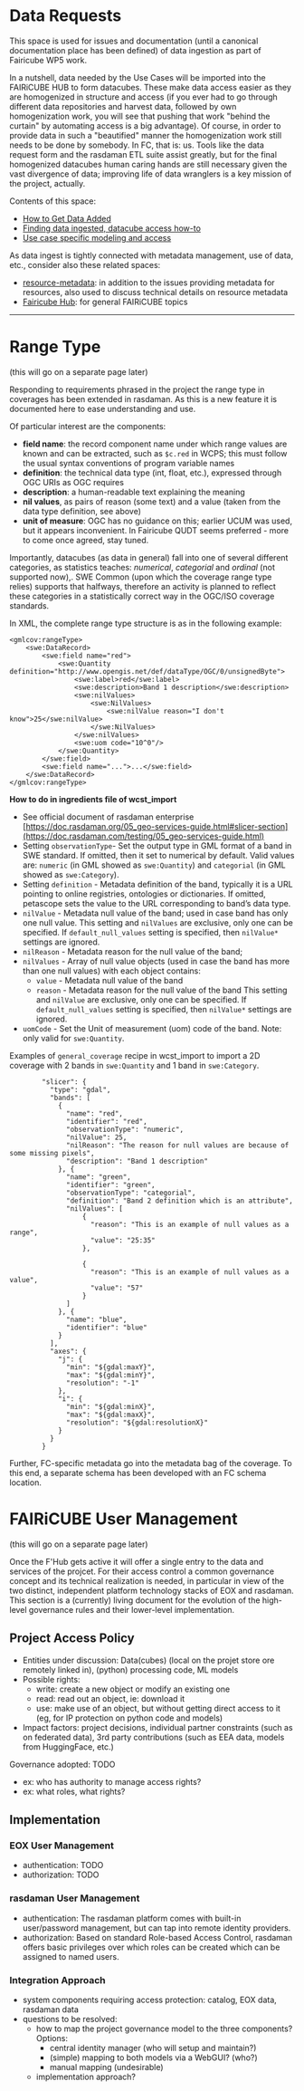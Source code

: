 # Data Requests

This space is used for issues and documentation (until a canonical documentation place has been defined) of data ingestion as part of Fairicube WP5 work.

In a nutshell, data needed by the Use Cases will be imported into the FAIRiCUBE HUB to form datacubes. These make data access easier as they are homogenized in structure and access (if you ever had to go through different data repositories and harvest data, followed by own homogenization work, you will see that pushing that work "behind the curtain" by automating access is a big advantage). Of course, in order to provide data in such a "beautified" manner the homogenization work still needs to be done by somebody. In FC, that is: us. Tools like the data request form and the rasdaman ETL suite assist greatly, but for the final homogenized datacubes human caring hands are still necessary given the vast divergence of data; improving life of data wranglers is a key mission of the project, actually.

Contents of this space:

- [How to Get Data Added](https://github.com/FAIRiCUBE/data-requests/wiki/How-to-Add-Data)
- [Finding data ingested, datacube access how-to](https://github.com/FAIRiCUBE/data-requests/wiki)
- [Use case specific modeling and access](https://github.com/FAIRiCUBE/data-requests/wiki/Data-Overview)

As data ingest is tightly connected with metadata management, use of data, etc., consider also these related spaces:

- [resource-metadata](https://github.com/FAIRiCUBE/resource-metadata): in addition to the issues providing metadata for resources, also used to discuss technical details on resource metadata
- [Fairicube Hub](https://github.com/FAIRiCUBE/FAIRiCUBE-Hub-issue-tracker): for general FAIRiCUBE topics

-----

# Range Type

(this will go on a separate page later)

Responding to requirements phrased in the project the range type in coverages has been extended in rasdaman. As this is a new feature it is documented here to ease understanding and use.

Of particular interest are the components:

- **field name**: the record component name under which range values are known and can be extracted, such as `$c.red` in WCPS; this must follow the usual syntax conventions of program variable names
- **definition**: the technical data type (int, float, etc.), expressed through OGC URIs as OGC requires
- **description**: a human-readable text explaining the meaning
- **nil values**, as pairs of reason (some text) and a value (taken from the data type definition, see above)
- **unit of measure**: OGC has no guidance on this; earlier UCUM was used, but it appears inconvenient. In Fairicube QUDT seems preferred - more to come once agreed, stay tuned.

Importantly, datacubes (as data in general) fall into one of several different categories, as statistics teaches: *numerical*, *categorial* and  *ordinal* (not supported now),. SWE Common (upon which the coverage range type relies) supports that halfways, therefore an activity is planned to reflect these categories in a statistically correct way in the OGC/ISO coverage standards.

In XML, the complete range type structure is as in the following example:

```
<gmlcov:rangeType>
    <swe:DataRecord>
        <swe:field name="red">
            <swe:Quantity definition="http://www.opengis.net/def/dataType/OGC/0/unsignedByte">
                <swe:label>red</swe:label>
                <swe:description>Band 1 description</swe:description>
                <swe:nilValues>
                    <swe:NilValues>
                        <swe:nilValue reason="I don't know">25</swe:nilValue>
                    </swe:NilValues>
                </swe:nilValues>
                <swe:uom code="10^0"/>
            </swe:Quantity>
        </swe:field>
        <swe:field name="...">...</swe:field>
    </swe:DataRecord>
</gmlcov:rangeType>
```

**How to do in ingredients file of wcst_import**

- See official document of rasdaman enterprise [https://doc.rasdaman.org/05_geo-services-guide.html#slicer-section](https://doc.rasdaman.com/testing/05_geo-services-guide.html)
- Setting `observationType`- Set the output type in GML format of a band in SWE standard. If omitted, then it set to numerical by default. Valid values are: `numeric` (in GML showed as `swe:Quantity`) and `categorial` (in GML showed as `swe:Category`).
- Setting `definition` - Metadata definition of the band, typically it is a URL pointing to online registries, ontologies or dictionaries. If omitted, petascope sets the value to the URL corresponding to band’s data type.
- `nilValue` - Metadata null value of the band; used in case band has only one null value. This setting and `nilValues` are exclusive, only one can be specified. If `default_null_values` setting is specified, then `nilValue*` settings are ignored.
- `nilReason` - Metadata reason for the null value of the band;
- `nilValues` - Array of null value objects (used in case the band has more than one null values) with each object contains:
   - `value` - Metadata null value of the band
   - `reason` - Metadata reason for the null value of the band
   This setting and `nilValue` are exclusive, only one can be specified. If `default_null_values` setting is specified, then `nilValue*` settings are ignored.
- `uomCode` - Set the Unit of measurement (uom) code of the band. Note: only valid for `swe:Quantity`.

Examples of `general_coverage` recipe in wcst_import to import a 2D coverage with 2 bands in `swe:Quantity` and 1 band in `swe:Category`.

```
        "slicer": {
          "type": "gdal",
          "bands": [
            {
              "name": "red",
              "identifier": "red",
              "observationType": "numeric",
              "nilValue": 25,
              "nilReason": "The reason for null values are because of some missing pixels",
              "description": "Band 1 description"
            }, {
              "name": "green",
              "identifier": "green",
              "observationType": "categorial",
              "definition": "Band 2 definition which is an attribute",
              "nilValues": [
                  {
                    "reason": "This is an example of null values as a range",
                    "value": "25:35"
                  },
                  
                  {
                    "reason": "This is an example of null values as a value",
                    "value": "57"
                  }
              ]
            }, {
              "name": "blue",
              "identifier": "blue"
            }
          ],
          "axes": {
            "j": {
              "min": "${gdal:maxY}",
              "max": "${gdal:minY}",
              "resolution": "-1"
            },
            "i": {
              "min": "${gdal:minX}",
              "max": "${gdal:maxX}",
              "resolution": "${gdal:resolutionX}"
            }
          }
        }
```




Further, FC-specific metadata go into the metadata bag of the coverage. To this end, a separate schema has been developed with an FC schema location.

# FAIRiCUBE User Management

(this will go on a separate page later)

Once the F'Hub gets active it will offer a single entry to the data and services of the projcet. For their access control a common governance concept and its technical realization is needed, in particular in view of the two distinct, independent platform technology stacks of EOX and rasdaman.
This section is a (currently) living document for the evolution of the high-level governance rules and their lower-level implementation.

## Project Access Policy

- Entities under discussion: Data(cubes) (local on the projet store ore remotely linked in), (python) processing code, ML models
- Possible rights:
  - write: create a new object or modify an existing one
  - read: read out an object, ie: download it
  - use: make use of an object, but without getting direct access to it (eg, for IP protection on python code and models)
- Impact factors: project decisions, individual partner constraints (such as on federated data), 3rd party contributions (such as EEA data, models from HuggingFace, etc.)

Governance adopted: TODO
- ex: who has authority to manage access rights?
- ex: what roles, what rights?

## Implementation
### EOX User Management
- authentication: TODO
- authorization: TODO

### rasdaman User Management
- authentication: The rasdaman platform comes with built-in user/password management, but can tap into remote identity providers.
- authorization: Based on standard Role-based Access Control, rasdaman offers basic privileges over which roles can be created which can be assigned to named users. 

### Integration Approach
- system components requiring access protection: catalog, EOX data, rasdaman data
- questions to be resolved:
  - how to map the project governance model to the three components? Options:
    - central identity manager (who will setup and maintain?)
    - (simple) mapping to both models via a WebGUI? (who?)
    - manual mapping (undesirable)
  - implementation approach?
 



